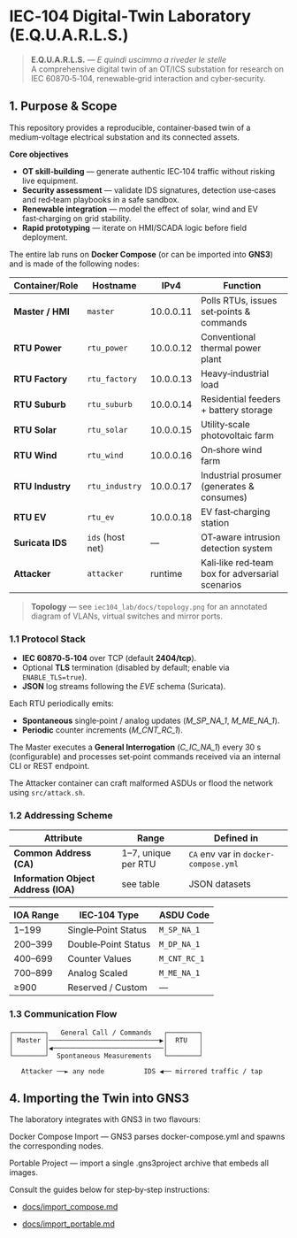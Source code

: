 # IEC‑104 Digital‑Twin Laboratory (E.Q.U.A.R.L.S.)

> **E.Q.U.A.R.L.S.** — *E quindi uscimmo a riveder le stelle*  
> A comprehensive digital twin of an OT/ICS substation for research on IEC 60870‑5‑104, renewable‑grid interaction and cyber‑security.

## 1. Purpose & Scope

This repository provides a reproducible, container‑based twin of a medium‑voltage electrical substation and its connected assets.

**Core objectives**

* **OT skill‑building** — generate authentic IEC‑104 traffic without risking live equipment.
* **Security assessment** — validate IDS signatures, detection use‑cases and red‑team playbooks in a safe sandbox.
* **Renewable integration** — model the effect of solar, wind and EV fast‑charging on grid stability.
* **Rapid prototyping** — iterate on HMI/SCADA logic before field deployment.

The entire lab runs on **Docker Compose** (or can be imported into **GNS3**) and is made of the following nodes:

| Container/Role | Hostname | IPv4 | Function |
|----------------|----------|------|----------|
| **Master / HMI** | `master` | 10.0.0.11 | Polls RTUs, issues set‑points & commands |
| **RTU Power** | `rtu_power` | 10.0.0.12 | Conventional thermal power plant |
| **RTU Factory** | `rtu_factory` | 10.0.0.13 | Heavy‑industrial load |
| **RTU Suburb** | `rtu_suburb` | 10.0.0.14 | Residential feeders + battery storage |
| **RTU Solar** | `rtu_solar` | 10.0.0.15 | Utility‑scale photovoltaic farm |
| **RTU Wind** | `rtu_wind` | 10.0.0.16 | On‑shore wind farm |
| **RTU Industry** | `rtu_industry` | 10.0.0.17 | Industrial prosumer (generates & consumes) |
| **RTU EV** | `rtu_ev` | 10.0.0.18 | EV fast‑charging station |
| **Suricata IDS** | `ids` (host net) | — | OT‑aware intrusion detection system |
| **Attacker** | `attacker` | runtime | Kali‑like red‑team box for adversarial scenarios |

> **Topology** — see `iec104_lab/docs/topology.png` for an annotated diagram of VLANs, virtual switches and mirror ports.

### 1.1 Protocol Stack

* **IEC 60870‑5‑104** over TCP (default **2404/tcp**).
* Optional **TLS** termination (disabled by default; enable via `ENABLE_TLS=true`).
* **JSON** log streams following the *EVE* schema (Suricata).

Each RTU periodically emits:

* **Spontaneous** single‑point / analog updates (*M_SP_NA_1*, *M_ME_NA_1*).
* **Periodic** counter increments (*M_CNT_RC_1*).

The Master executes a **General Interrogation** (*C_IC_NA_1*) every 30 s (configurable) and processes set‑point commands received via an internal CLI or REST endpoint.

The Attacker container can craft malformed ASDUs or flood the network using `src/attack.sh`.

### 1.2 Addressing Scheme

| Attribute | Range | Defined in |
|-----------|-------|------------|
| **Common Address (CA)** | 1–7, unique per RTU | `CA` env var in `docker-compose.yml` |
| **Information Object Address (IOA)** | see table | JSON datasets |

| IOA Range | IEC‑104 Type | ASDU Code |
|-----------|--------------|-----------|
| 1–199   | Single‑Point Status | `M_SP_NA_1` |
| 200–399 | Double‑Point Status | `M_DP_NA_1` |
| 400–699 | Counter Values | `M_CNT_RC_1` |
| 700–899 | Analog Scaled | `M_ME_NA_1` |
| ≥900    | Reserved / Custom | — |

### 1.3 Communication Flow

```text
┌────────┐   General Call / Commands   ┌────────┐
│ Master │────────────────────────────▶│  RTU   │
│        │◀────────────────────────────│        │
└────────┘  Spontaneous Measurements   └────────┘

   Attacker ──► any node          IDS ◀── mirrored traffic / tap
```
## 4. Importing the Twin into GNS3

The laboratory integrates with GNS3 in two flavours:

Docker Compose Import — GNS3 parses docker-compose.yml and spawns the corresponding nodes.

Portable Project — import a single .gns3project archive that embeds all images.

Consult the guides below for step‑by‑step instructions:

* [docs/import_compose.md](iec104_lab/docs/import_compose.md)  

* [docs/import_portable.md](iec104_lab/docs/import_portable.md)